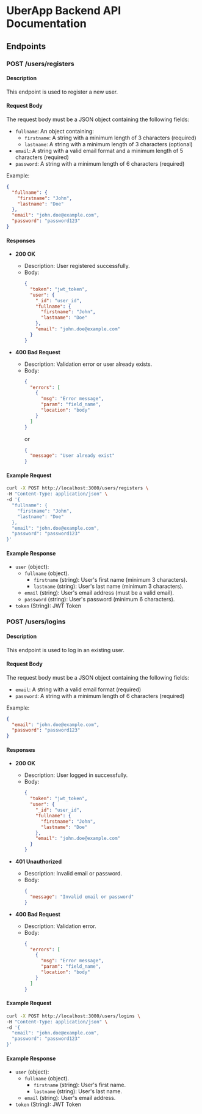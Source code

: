 # UberApp Backend API Documentation

## Endpoints

### POST /users/registers

#### Description
This endpoint is used to register a new user.

#### Request Body
The request body must be a JSON object containing the following fields:
- `fullname`: An object containing:
  - `firstname`: A string with a minimum length of 3 characters (required)
  - `lastname`: A string with a minimum length of 3 characters (optional)
- `email`: A string with a valid email format and a minimum length of 5 characters (required)
- `password`: A string with a minimum length of 6 characters (required)

Example:
```json
{
  "fullname": {
    "firstname": "John",
    "lastname": "Doe"
  },
  "email": "john.doe@example.com",
  "password": "password123"
}
```

#### Responses

- **200 OK**
  - Description: User registered successfully.
  - Body:
    ```json
    {
      "token": "jwt_token",
      "user": {
        "_id": "user_id",
        "fullname": {
          "firstname": "John",
          "lastname": "Doe"
        },
        "email": "john.doe@example.com"
      }
    }
    ```

- **400 Bad Request**
  - Description: Validation error or user already exists.
  - Body:
    ```json
    {
      "errors": [
        {
          "msg": "Error message",
          "param": "field_name",
          "location": "body"
        }
      ]
    }
    ```
    or
    ```json
    {
      "message": "User already exist"
    }
    ```

#### Example Request
```bash
curl -X POST http://localhost:3000/users/registers \
-H "Content-Type: application/json" \
-d '{
  "fullname": {
    "firstname": "John",
    "lastname": "Doe"
  },
  "email": "john.doe@example.com",
  "password": "password123"
}'
```

#### Example Response
- `user` (object):
  - `fullname` (object).
    - `firstname` (string): User's first name (minimum 3 characters).
    - `lastname` (string): User's last name (minimum 3 characters).   
  - `email` (string): User's email address (must be a valid email).
  - `password` (string): User's password (minimum 6 characters).
- `token` (String): JWT Token



### POST /users/logins

#### Description
This endpoint is used to log in an existing user.

#### Request Body
The request body must be a JSON object containing the following fields:
- `email`: A string with a valid email format (required)
- `password`: A string with a minimum length of 6 characters (required)

Example:
```json
{
  "email": "john.doe@example.com",
  "password": "password123"
}
```

#### Responses

- **200 OK**
  - Description: User logged in successfully.
  - Body:
    ```json
    {
      "token": "jwt_token",
      "user": {
        "_id": "user_id",
        "fullname": {
          "firstname": "John",
          "lastname": "Doe"
        },
        "email": "john.doe@example.com"
      }
    }
    ```

- **401 Unauthorized**
  - Description: Invalid email or password.
  - Body:
    ```json
    {
      "message": "Invalid email or password"
    }
    ```

- **400 Bad Request**
  - Description: Validation error.
  - Body:
    ```json
    {
      "errors": [
        {
          "msg": "Error message",
          "param": "field_name",
          "location": "body"
        }
      ]
    }
    ```

#### Example Request
```bash
curl -X POST http://localhost:3000/users/logins \
-H "Content-Type: application/json" \
-d '{
  "email": "john.doe@example.com",
  "password": "password123"
}'
```

#### Example Response
- `user` (object):
  - `fullname` (object).
    - `firstname` (string): User's first name.
    - `lastname` (string): User's last name.   
  - `email` (string): User's email address.
- `token` (String): JWT Token
